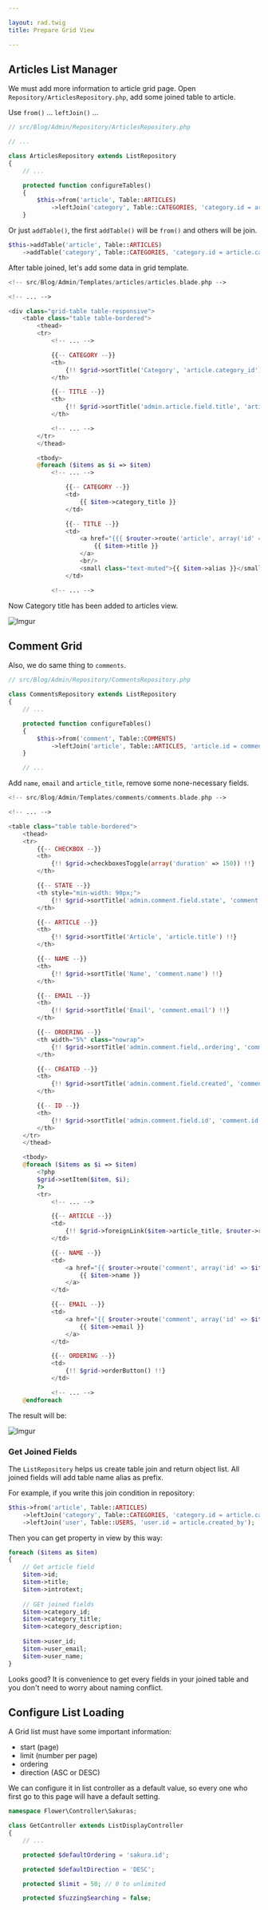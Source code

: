 ```yaml
---

layout: rad.twig
title: Prepare Grid View

---
```


## Articles List Manager

We must add more information to article grid page. Open `Repository/ArticlesRepository.php`, add some joined table to article.

Use `from()` ... `leftJoin()` ...

``` php
// src/Blog/Admin/Repository/ArticlesRepository.php

// ...

class ArticlesRepository extends ListRepository
{
	// ...

	protected function configureTables()
	{
		$this->from('article', Table::ARTICLES)
        	->leftJoin('category', Table::CATEGORIES, 'category.id = article.category_id');
	}
```

Or just `addTable()`, the first `addTable()` will be `from()` and others will be join.

```php
$this->addTable('article', Table::ARTICLES)
    ->addTable('category', Table::CATEGORIES, 'category.id = article.category_id');
```

After table joined, let's add some data in grid template.

``` php
<!-- src/Blog/Admin/Templates/articles/articles.blade.php -->

<!-- ... -->

<div class="grid-table table-responsive">
    <table class="table table-bordered">
        <thead>
        <tr>
            <!-- ... -->

            {{-- CATEGORY --}}
            <th>
                {!! $grid->sortTitle('Category', 'article.category_id') !!}
            </th>

            {{-- TITLE --}}
            <th>
                {!! $grid->sortTitle('admin.article.field.title', 'article.title') !!}
            </th>

            <!-- ... -->
        </tr>
        </thead>

        <tbody>
        @foreach ($items as $i => $item)
            <!-- ... -->

                {{-- CATEGORY --}}
                <td>
                    {{ $item->category_title }}
                </td>

                {{-- TITLE --}}
                <td>
                    <a href="{{{ $router->route('article', array('id' => $item->id)) }}}">
                        {{ $item->title }}
                    </a>
                    <br/>
                    <small class="text-muted">{{ $item->alias }}</small>
                </td>

            <!-- ... -->
```

Now Category title has been added to articles view.

![Imgur](https://i.imgur.com/Yeezqqs.jpg)

## Comment Grid

Also, we do same thing to `comments`.

``` php
// src/Blog/Admin/Repository/CommentsRepository.php

class CommentsRepository extends ListRepository
{
	// ...

	protected function configureTables()
	{
		$this->from('comment', Table::COMMENTS)
			->leftJoin('article', Table::ARTICLES, 'article.id = comment.article_id');
	}

	// ...
```

Add `name`, `email` and `article_title`, remove some none-necessary fields.

``` php
<!-- src/Blog/Admin/Templates/comments/comments.blade.php -->

<!-- ... -->

<table class="table table-bordered">
    <thead>
    <tr>
        {{-- CHECKBOX --}}
        <th>
            {!! $grid->checkboxesToggle(array('duration' => 150)) !!}
        </th>

        {{-- STATE --}}
        <th style="min-width: 90px;">
            {!! $grid->sortTitle('admin.comment.field.state', 'comment.state') !!}
        </th>

        {{-- ARTICLE --}}
        <th>
            {!! $grid->sortTitle('Article', 'article.title') !!}
        </th>

        {{-- NAME --}}
        <th>
            {!! $grid->sortTitle('Name', 'comment.name') !!}
        </th>

        {{-- EMAIL --}}
        <th>
            {!! $grid->sortTitle('Email', 'comment.email') !!}
        </th>

        {{-- ORDERING --}}
        <th width="5%" class="nowrap">
            {!! $grid->sortTitle('admin.comment.field,.ordering', 'comment.ordering') !!} {!! $grid->saveorderButton() !!}
        </th>

        {{-- CREATED --}}
        <th>
            {!! $grid->sortTitle('admin.comment.field.created', 'comment.created') !!}
        </th>

        {{-- ID --}}
        <th>
            {!! $grid->sortTitle('admin.comment.field.id', 'comment.id') !!}
        </th>
    </tr>
    </thead>

    <tbody>
    @foreach ($items as $i => $item)
        <?php
        $grid->setItem($item, $i);
        ?>
        <tr>
            <!-- ... -->

            {{-- ARTICLE --}}
            <td>
                {!! $grid->foreignLink($item->article_title, $router->route('article', array('id' => $item->article_id))) !!}
            </td>

            {{-- NAME --}}
            <td>
                <a href="{{ $router->route('comment', array('id' => $item->id)) }}">
                    {{ $item->name }}
                </a>
            </td>

            {{-- EMAIL --}}
            <td>
                <a href="{{ $router->route('comment', array('id' => $item->id)) }}">
                    {{ $item->email }}
                </a>
            </td>

            {{-- ORDERING --}}
            <td>
                {!! $grid->orderButton() !!}
            </td>

            <!-- ... -->
    @endforeach
```

The result will be:

![Imgur](https://i.imgur.com/6E5l53f.jpg)

### Get Joined Fields

The `ListRepository` helps us create table join and return object list. All joined fields will add table name alias as prefix.

For example, if you write this join condition in repository:

```php
$this->from('article', Table::ARTICLES)
    ->leftJoin('category', Table::CATEGORIES, 'category.id = article.category_id')
    ->leftJoin('user', Table::USERS, 'user.id = article.created_by');
```

Then you can get property in view by this way:

```php
foreach ($items as $item)
{
    // Get article field
    $item->id;
    $item->title;
    $item->introtext;
    
    // GEt joined fields
    $item->category_id;
    $item->category_title;
    $item->category_description;
    
    $item->user_id;
    $item->user_email;
    $item->user_name;
}
```

Looks good? It is convenience to get every fields in your joined table and you don't need to worry about naming conflict. 

## Configure List Loading

A Grid list must have some important information:
- start (page)
- limit (number per page)
- ordering
- direction (ASC or DESC)

We can configure it in list controller as a default value, so every one who first go to this page will have a default setting.

```php
namespace Flower\Controller\Sakuras;

class GetController extends ListDisplayController
{
	// ...

	protected $defaultOrdering = 'sakura.id';

	protected $defaultDirection = 'DESC';

	protected $limit = 50; // 0 to unlimited

	protected $fuzzingSearching = false;
```
